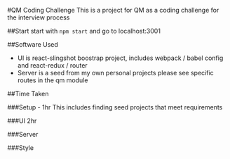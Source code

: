 #QM Coding Challenge
This is a project for QM as a coding challenge for the interview process

##Start
start with `npm start` and go to localhost:3001

##Software Used
- UI is react-slingshot boostrap project, includes webpack / babel config and react-redux / router
- Server is a seed from my own personal projects please see specific routes in the qm module

##Time Taken

###Setup - 1hr
This includes finding seed projects that meet requirements

###UI
2hr

###Server

###Style 